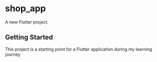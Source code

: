 # shop_app

A new Flutter project.

## Getting Started

This project is a starting point for a Flutter application during my learning journey


